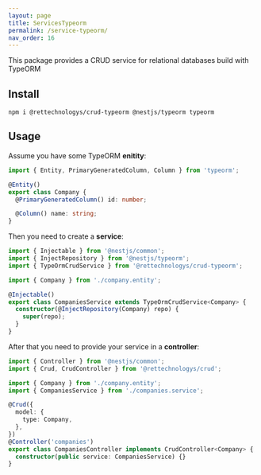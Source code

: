```yaml
---
layout: page
title: ServicesTypeorm
permalink: /service-typeorm/
nav_order: 16
---
```


This package provides a CRUD service for relational databases build with TypeORM

## Install

```shell
npm i @rettechnologys/crud-typeorm @nestjs/typeorm typeorm
```

## Usage

Assume you have some TypeORM **enitity**:

```typescript
import { Entity, PrimaryGeneratedColumn, Column } from 'typeorm';

@Entity()
export class Company {
  @PrimaryGeneratedColumn() id: number;

  @Column() name: string;
}
```

Then you need to create a **service**:

```typescript
import { Injectable } from '@nestjs/common';
import { InjectRepository } from '@nestjs/typeorm';
import { TypeOrmCrudService } from '@rettechnologys/crud-typeorm';

import { Company } from './company.entity';

@Injectable()
export class CompaniesService extends TypeOrmCrudService<Company> {
  constructor(@InjectRepository(Company) repo) {
    super(repo);
  }
}
```

After that you need to provide your service in a **controller**:

```typescript
import { Controller } from '@nestjs/common';
import { Crud, CrudController } from '@rettechnologys/crud';

import { Company } from './company.entity';
import { CompaniesService } from './companies.service';

@Crud({
  model: {
    type: Company,
  },
})
@Controller('companies')
export class CompaniesController implements CrudController<Company> {
  constructor(public service: CompaniesService) {}
}
```
